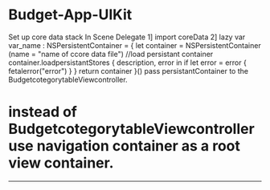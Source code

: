 # Budget-App-UIKit
Set up core data stack
In Scene Delegate
1] import coreData
2] lazy var var_name : NSPersistentContainer = {
    let container =  NSPersistentContainer (name = "name of ccore data file")
    //load persistant container 
        container.loadpersistantStores { description, error in 
        if let error = error { 
        fetalerror("error")
        }
        }
        return container
        }()
pass persistantContainer to the BudgetcotegorytableViewcontroller.
# instead of BudgetcotegorytableViewcontroller use navigation container as a root view container.
***********************************************************************
